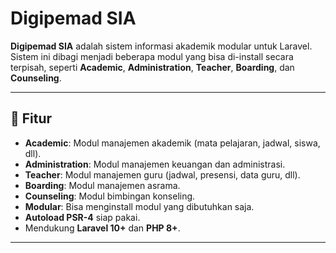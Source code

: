 # Digipemad SIA

**Digipemad SIA** adalah sistem informasi akademik modular untuk Laravel. Sistem ini dibagi menjadi beberapa modul yang bisa di-install secara terpisah, seperti **Academic**, **Administration**, **Teacher**, **Boarding**, dan **Counseling**.  

---

## 🔹 Fitur

- **Academic**: Modul manajemen akademik (mata pelajaran, jadwal, siswa, dll).  
- **Administration**: Modul manajemen keuangan dan administrasi.  
- **Teacher**: Modul manajemen guru (jadwal, presensi, data guru, dll).  
- **Boarding**: Modul manajemen asrama.  
- **Counseling**: Modul bimbingan konseling.  
- **Modular**: Bisa menginstall modul yang dibutuhkan saja.  
- **Autoload PSR-4** siap pakai.  
- Mendukung **Laravel 10+** dan **PHP 8+**.  

---
